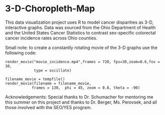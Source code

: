# 3-D-Choropleth-Map

This data visualization project uses R to model cancer disparities as 3-D, interactive graphs. Data was sourced from the Ohio Department of Health and the United States Cancer Statistics to contrast sex-specific colorectal cancer incidence rates across Ohio counties.


Small note: to create a constantly rotating movie of the 3-D graphs use the following code:

```
render_movie("movie_incidence.mp4",frames = 720, fps=30,zoom=0.6,fov = 30,
             type = oscillate)

filename_movie = tempfile()
render_movie(filename = filename_movie, 
            frames = 130,  phi = 45, zoom = 0.8, theta = -90)
```
Acknowledgements: Special thanks to Dr. Schumacher for mentoring me this summer on this project and thanks to Dr. Berger, Ms. Perovsek, and all those involved with the SEO/YES program. 

